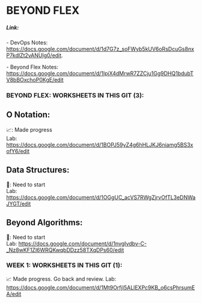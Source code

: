 # BEYOND FLEX
##### Link:  
\- DevOps Notes: https://docs.google.com/document/d/1d7G7z_soFWyb5kUV6oRsDcuGs8nxP7kdlZt2vANUIg0/edit.  

\- Beyond Flex Notes: https://docs.google.com/document/d/1IpjX4dMrwR7ZZCju1Gg9DHQ1bdubTV8bBOxchoP0KgE/edit  


### BEYOND FLEX: WORKSHEETS IN THIS GIT (3):
## O Notation:  
📈: Made progress  
Lab: https://docs.google.com/document/d/1BOPJ59yZ4g6hHLJKJ6niamg5BS3xofY6/edit  
## Data Structures:  
🤔: Need to start  
Lab: https://docs.google.com/document/d/1OGgUC_acVS7RWgZjrvOfTL3eDNWaJYGT/edit  
## Beyond Algorithms:  
🤔: Need to start  
Lab: https://docs.google.com/document/d/1nvgIvdbv-C-_Nz8wKF1Zl6WRQKwqbDDzz58TXqDPs60/edit  

### WEEK 1: WORKSHEETS IN THIS GIT (1):
📈 Made progress. Go back and review. 
Lab: https://docs.google.com/document/d/1Mt9OrfjI5ALlEXPc9KB_o6csPhrsumEA/edit
